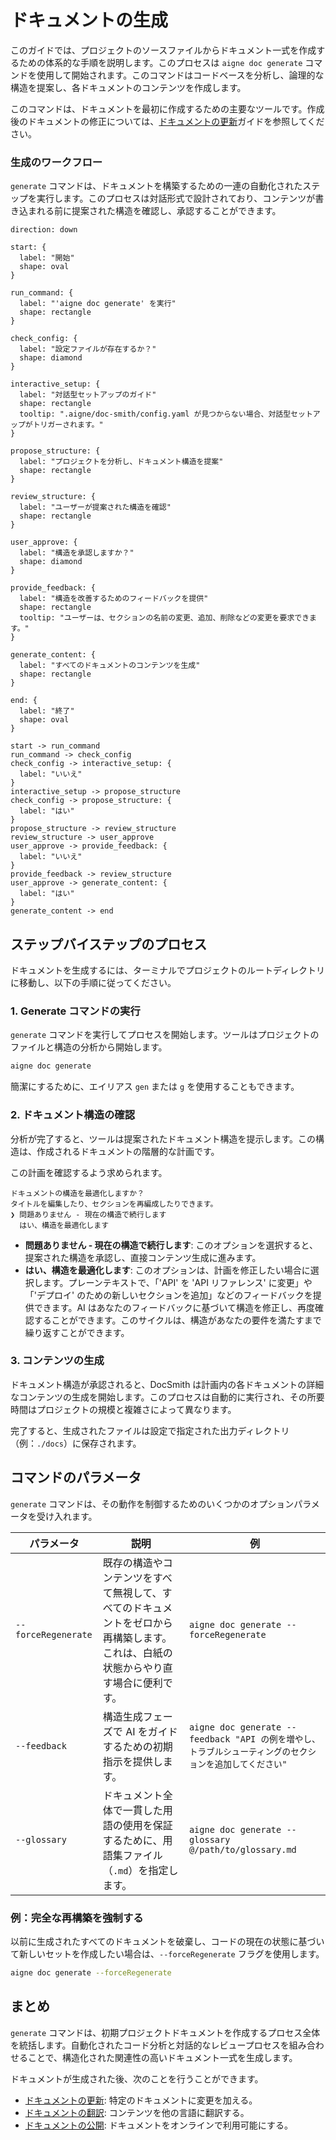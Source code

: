 # ドキュメントの生成

このガイドでは、プロジェクトのソースファイルからドキュメント一式を作成するための体系的な手順を説明します。このプロセスは `aigne doc generate` コマンドを使用して開始されます。このコマンドはコードベースを分析し、論理的な構造を提案し、各ドキュメントのコンテンツを作成します。

このコマンドは、ドキュメントを最初に作成するための主要なツールです。作成後のドキュメントの修正については、[ドキュメントの更新](./guides-updating-documentation.md)ガイドを参照してください。

### 生成のワークフロー

`generate` コマンドは、ドキュメントを構築するための一連の自動化されたステップを実行します。このプロセスは対話形式で設計されており、コンテンツが書き込まれる前に提案された構造を確認し、承認することができます。

```d2
direction: down

start: {
  label: "開始"
  shape: oval
}

run_command: {
  label: "'aigne doc generate' を実行"
  shape: rectangle
}

check_config: {
  label: "設定ファイルが存在するか？"
  shape: diamond
}

interactive_setup: {
  label: "対話型セットアップのガイド"
  shape: rectangle
  tooltip: ".aigne/doc-smith/config.yaml が見つからない場合、対話型セットアップがトリガーされます。"
}

propose_structure: {
  label: "プロジェクトを分析し、ドキュメント構造を提案"
  shape: rectangle
}

review_structure: {
  label: "ユーザーが提案された構造を確認"
  shape: rectangle
}

user_approve: {
  label: "構造を承認しますか？"
  shape: diamond
}

provide_feedback: {
  label: "構造を改善するためのフィードバックを提供"
  shape: rectangle
  tooltip: "ユーザーは、セクションの名前の変更、追加、削除などの変更を要求できます。"
}

generate_content: {
  label: "すべてのドキュメントのコンテンツを生成"
  shape: rectangle
}

end: {
  label: "終了"
  shape: oval
}

start -> run_command
run_command -> check_config
check_config -> interactive_setup: {
  label: "いいえ"
}
interactive_setup -> propose_structure
check_config -> propose_structure: {
  label: "はい"
}
propose_structure -> review_structure
review_structure -> user_approve
user_approve -> provide_feedback: {
  label: "いいえ"
}
provide_feedback -> review_structure
user_approve -> generate_content: {
  label: "はい"
}
generate_content -> end
```

## ステップバイステップのプロセス

ドキュメントを生成するには、ターミナルでプロジェクトのルートディレクトリに移動し、以下の手順に従ってください。

### 1. Generate コマンドの実行

`generate` コマンドを実行してプロセスを開始します。ツールはプロジェクトのファイルと構造の分析から開始します。

```bash 基本的な生成コマンド
aigne doc generate
```

簡潔にするために、エイリアス `gen` または `g` を使用することもできます。

### 2. ドキュメント構造の確認

分析が完了すると、ツールは提案されたドキュメント構造を提示します。この構造は、作成されるドキュメントの階層的な計画です。

この計画を確認するよう求められます。

```
ドキュメントの構造を最適化しますか？
タイトルを編集したり、セクションを再編成したりできます。
❯ 問題ありません - 現在の構造で続行します
  はい、構造を最適化します
```

-   **問題ありません - 現在の構造で続行します**: このオプションを選択すると、提案された構造を承認し、直接コンテンツ生成に進みます。
-   **はい、構造を最適化します**: このオプションは、計画を修正したい場合に選択します。プレーンテキストで、「'API' を 'API リファレンス' に変更」や「'デプロイ' のための新しいセクションを追加」などのフィードバックを提供できます。AI はあなたのフィードバックに基づいて構造を修正し、再度確認することができます。このサイクルは、構造があなたの要件を満たすまで繰り返すことができます。

### 3. コンテンツの生成

ドキュメント構造が承認されると、DocSmith は計画内の各ドキュメントの詳細なコンテンツの生成を開始します。このプロセスは自動的に実行され、その所要時間はプロジェクトの規模と複雑さによって異なります。

完了すると、生成されたファイルは設定で指定された出力ディレクトリ（例：`./docs`）に保存されます。

## コマンドのパラメータ

`generate` コマンドは、その動作を制御するためのいくつかのオプションパラメータを受け入れます。

| パラメータ          | 説明                                                                                                                                     | 例                                                                                  |
| ------------------- | ---------------------------------------------------------------------------------------------------------------------------------------- | ----------------------------------------------------------------------------------- |
| `--forceRegenerate` | 既存の構造やコンテンツをすべて無視して、すべてのドキュメントをゼロから再構築します。これは、白紙の状態からやり直す場合に便利です。             | `aigne doc generate --forceRegenerate`                                              |
| `--feedback`        | 構造生成フェーズで AI をガイドするための初期指示を提供します。                                                                             | `aigne doc generate --feedback "API の例を増やし、トラブルシューティングのセクションを追加してください"` |
| `--glossary`        | ドキュメント全体で一貫した用語の使用を保証するために、用語集ファイル（`.md`）を指定します。                                                  | `aigne doc generate --glossary @/path/to/glossary.md`                             |

### 例：完全な再構築を強制する

以前に生成されたすべてのドキュメントを破棄し、コードの現在の状態に基づいて新しいセットを作成したい場合は、`--forceRegenerate` フラグを使用します。

```bash 再生成の強制
aigne doc generate --forceRegenerate
```

## まとめ

`generate` コマンドは、初期プロジェクトドキュメントを作成するプロセス全体を統括します。自動化されたコード分析と対話的なレビュープロセスを組み合わせることで、構造化された関連性の高いドキュメント一式を生成します。

ドキュメントが生成された後、次のことを行うことができます。

-   [ドキュメントの更新](./guides-updating-documentation.md): 特定のドキュメントに変更を加える。
-   [ドキュメントの翻訳](./guides-translating-documentation.md): コンテンツを他の言語に翻訳する。
-   [ドキュメントの公開](./guides-publishing-your-docs.md): ドキュメントをオンラインで利用可能にする。